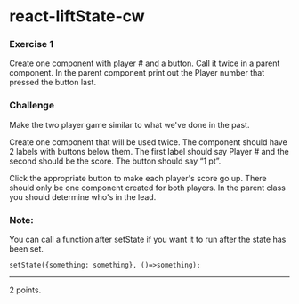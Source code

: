 # react-liftState-cw

### Exercise 1
Create one component with player # and a button. Call it twice in a parent component. In the parent component print out the Player number that pressed the button last.

### Challenge
Make the two player game similar to what we've done in the past.

Create one component that will be used twice. The component should have 2 labels with buttons below them. The first label should say Player # and the second should be the score. The button should say “1 pt”.

Click the appropriate button to make each player's score go up. There should only be one component created for both players. In the parent class you should determine who's in the lead.

### Note:
You can call a function after setState if you want it to run after the state has been set.

```setState({something: something}, ()=>something);```
<hr>
2 points.